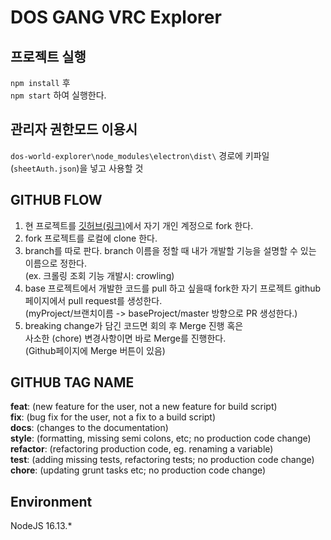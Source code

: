 # DOS GANG VRC Explorer

## 프로젝트 실행

`npm install` 후  
`npm start` 하여 실행한다.

## 관리자 권한모드 이용시
`dos-world-explorer\node_modules\electron\dist\` 경로에 키파일 (`sheetAuth.json`)을 넣고 사용할 것

## GITHUB FLOW

1. 현 프로젝트를 [깃허브(링크)](https://github.com/dos-dev-group/dos-world-explorer)에서 자기 개인 계정으로 fork 한다.
2. fork 프로젝트를 로컬에 clone 한다.
3. branch를 따로 판다. branch 이름을 정할 때 내가 개발할 기능을 설명할 수 있는 이름으로 정한다.  
   (ex. 크롤링 조회 기능 개발시: crowling)
4. base 프로젝트에서 개발한 코드를 pull 하고 싶을때 fork한 자기 프로젝트 github페이지에서 pull request를 생성한다.  
   (myProject/브랜치이름 -> baseProject/master 방향으로 PR 생성한다.)
5. breaking change가 담긴 코드면 회의 후 Merge 진행 혹은  
   사소한 (chore) 변경사항이면 바로 Merge를 진행한다.  
   (Github페이지에 Merge 버튼이 있음)

## GITHUB TAG NAME
__feat__: (new feature for the user, not a new feature for build script)  
__fix__: (bug fix for the user, not a fix to a build script)  
__docs__: (changes to the documentation)  
__style__: (formatting, missing semi colons, etc; no production code change)  
__refactor__: (refactoring production code, eg. renaming a variable)  
__test__: (adding missing tests, refactoring tests; no production code change)  
__chore__: (updating grunt tasks etc; no production code change)  

## Environment
NodeJS 16.13.*
